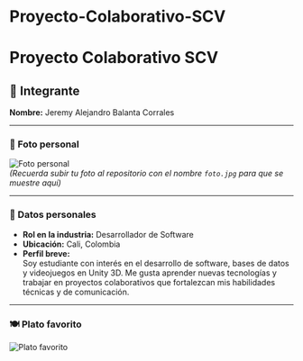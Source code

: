 
# Proyecto-Colaborativo-SCV
# Proyecto Colaborativo SCV  

## 👤 Integrante  
**Nombre:** Jeremy Alejandro Balanta Corrales  

---

### 📸 Foto personal  
![Foto personal](./foto.jpg)  
*(Recuerda subir tu foto al repositorio con el nombre `foto.jpg` para que se muestre aquí)*  

---

### 📌 Datos personales  
- **Rol en la industria:** Desarrollador de Software  
- **Ubicación:** Cali, Colombia  
- **Perfil breve:**  
  Soy estudiante con interés en el desarrollo de software, bases de datos y videojuegos en Unity 3D. Me gusta aprender nuevas tecnologías y trabajar en proyectos colaborativos que fortalezcan mis habilidades técnicas y de comunicación.  

---

### 🍽️ Plato favorito  
![Plato favorito](https://static.wixstatic.com/media/7ad47b_def5d558283e4bb19d450db95545da75~mv2.jpg/v1/fill/w_480,h_322,al_c,q_80,usm_0.66_1.00_0.01,enc_avif,quality_auto/7ad47b_def5d558283e4bb19d450db95545da75~mv2.jpg)  

